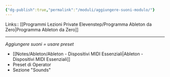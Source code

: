 ```yaml
---
{"dg-publish":true,"permalink":"/moduli/aggiungere-suoni-modulo/"}
---
```


Links:: [[Programmi Lezioni Private Elevenstep/Programma Ableton da Zero\|Programma Ableton da Zero]]

---

_Aggiungere suoni = usare preset_

- [[Notes/Ableton/Ableton - Dispositivi MIDI Essenziali\|Ableton - Dispositivi MIDI Essenziali]]
- Preset di Operator
- Sezione "Sounds"


